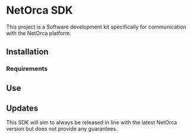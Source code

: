 # NetOrca SDK

This project is a Software development kit specifically for communication with the NetOrca platform.


## Installation

### Requirements

## Use

## Updates

This SDK will aim to always be released in line with the latest NetOrca version but does not provide any guarantees.
